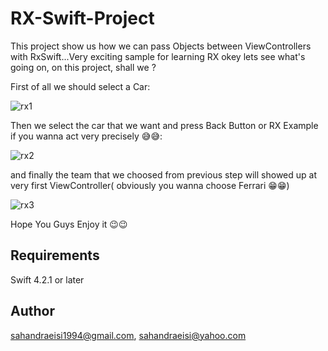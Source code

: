 # RX-Swift-Project
This project show us how we can pass Objects between ViewControllers with RxSwift...Very exciting sample for learning RX
okey lets see what's going on, on this project, shall we ?

First of all we should select a Car:

![rx1](https://user-images.githubusercontent.com/34839080/50446138-8c60b280-0928-11e9-9fbc-b4c592a2cb40.png)

Then we select the car that we want and press Back Button or RX Example if you wanna act very precisely 😅😅:

![rx2](https://user-images.githubusercontent.com/34839080/50446142-8f5ba300-0928-11e9-9010-ad4750915977.png)

and finally the team that we choosed from previous step will showed up at very first ViewController( obviously you wanna choose Ferrari 😁😁)

![rx3](https://user-images.githubusercontent.com/34839080/50446143-91bdfd00-0928-11e9-93c7-0d94dde5c1b5.png)

Hope You Guys Enjoy it 😉😉

## Requirements
Swift 4.2.1 or later

## Author
sahandraeisi1994@gmail.com, sahandraeisi@yahoo.com
